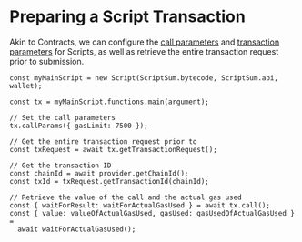 # Preparing a Script Transaction

Akin to Contracts, we can configure the [call parameters](../contracts/call-parameters.md) and [transaction parameters](../transactions/adding-parameters.md) for Scripts, as well as retrieve the entire transaction request prior to submission.

```
const myMainScript = new Script(ScriptSum.bytecode, ScriptSum.abi, wallet);

const tx = myMainScript.functions.main(argument);

// Set the call parameters
tx.callParams({ gasLimit: 7500 });

// Get the entire transaction request prior to
const txRequest = await tx.getTransactionRequest();

// Get the transaction ID
const chainId = await provider.getChainId();
const txId = txRequest.getTransactionId(chainId);

// Retrieve the value of the call and the actual gas used
const { waitForResult: waitForActualGasUsed } = await tx.call();
const { value: valueOfActualGasUsed, gasUsed: gasUsedOfActualGasUsed } =
  await waitForActualGasUsed();
```
